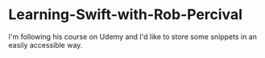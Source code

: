 Learning-Swift-with-Rob-Percival
================================

I'm following his course on Udemy and I'd like to store some snippets in an easily accessible way.
